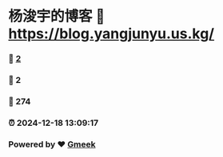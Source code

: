 # 杨浚宇的博客 :link: https://blog.yangjunyu.us.kg/ 
### :page_facing_up: [2](https://blog.yangjunyu.us.kg//tag.html) 
### :speech_balloon: 2 
### :hibiscus: 274 
### :alarm_clock: 2024-12-18 13:09:17 
### Powered by :heart: [Gmeek](https://github.com/Meekdai/Gmeek)
